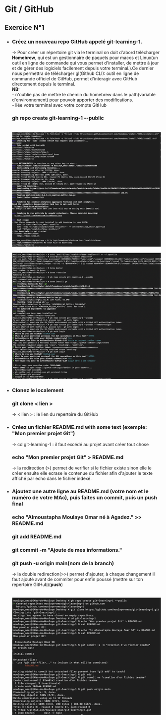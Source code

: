 # Git / GitHub
## Exercice N°1
- ### Créez un nouveau repo GitHub appelé git-learning-1.
  -> Pour créer un répertoire git via le terminal on doit d'abord télècharger <b>Homebrew</b>, qui est un gestionnaire de paquets pour macos et Linux(un outil en ligne de commande qui vous permet d'installer, de mettre à jour et de gérer des logiciels facilement depuis votre terminal.).Ce dernier nous permettra de télécharger gl(Github CLI): outil en ligne de commande officiel de GitHub, permet d'interagir avec GitHub directement depuis le terminal.<br>
 <b>NB:</b> <br>- n'oublie pas de mettre le chemin du homebrew dans le path(variable d'environnement) pour pouvoir apporter des modifications.<br>- liée votre terminal avec votre compte GitHub
  ### gh repo create git-learning-1 --public<br><br>
  ![L'installation du homebrew](installation_du_homebrew.png)<br><br>
  ![mettre homebrew dans path, installation du gh et connection avec compte github](path_gh_connection.png)
- ### Clonez le localement
  ### git clone < lien >
   -> < lien > : le lien du repertoire du GitHub
- ### Créez un fichier README.md with some text (exemple: "Mon premier projet Git")
  -> cd git-learning-1 : il faut excédé au projet avant créer tout chose
  ### echo "Mon premier projet Git" > README.md
  -> la redirection (>) permet de verifier si le fichier existe sinon elle le créer ensuite elle ecrase le contenue du fichier afin d'ajouter
  le texte affiché par echo dans le fichier indexé.
- ### Ajoutez une autre ligne au README.md (votre nom et le numéro de votre MAc), puis faites un commit, puis un push final
  ### echo "Almoustapha Moulaye Omar né à Agadez." >> README.md
  ### git add README.md
  ### git commit -m "Ajoute de mes informations."
  ### git push -u origin main(nom de la branch)
  -> la double redirection(>>) permet d'ajouter, à chaque changement il faut ajouté avant de commiter pour enfin poussé (mettre sur ton repertoire GitHub)(<b>push</b>) <br><br><br>
  ![capture d'ecran de l'exercice1](exercice1.png)
